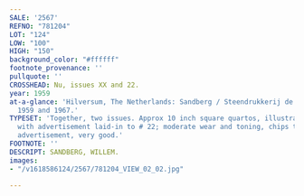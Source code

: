 ```yaml
---
SALE: '2567'
REFNO: "781204"
LOT: "124"
LOW: "100"
HIGH: "150"
background_color: "#ffffff"
footnote_provenance: ''
pullquote: ''
CROSSHEAD: Nu, issues XX and 22.
year: 1959
at-a-glance: 'Hilversum, The Netherlands: Sandberg / Steendrukkerij de Jong & Co.,
  1959 and 1967.'
TYPESET: 'Together, two issues. Approx 10 inch square quartos, illustrated, wrappers,
  with advertisement laid-in to # 22; moderate wear and toning, chips to edges of
  advertisement, very good.'
FOOTNOTE: ''
DESCRIPT: SANDBERG, WILLEM.
images:
- "/v1618586124/2567/781204_VIEW_02_02.jpg"

---
```

